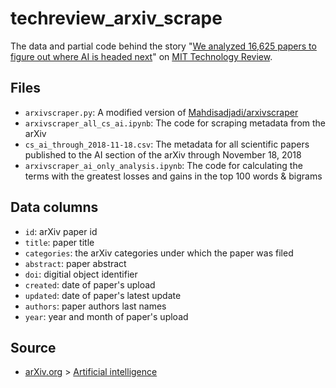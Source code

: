 # techreview_arxiv_scrape

The data and partial code behind the story "<a href='https://www.technologyreview.com/s/612768/we-analyzed-16625-papers-to-figure-out-where-ai-is-headed-next/'>We analyzed 16,625 papers to figure out where AI is headed next</a>" on <a href='https://www.technologyreview.com/'>MIT Technology Review</a>.

## Files
* `arxivscraper.py`: A modified version of <a href='https://github.com/Mahdisadjadi/arxivscraper'>Mahdisadjadi/arxivscraper</a>
* `arxivscraper_all_cs_ai.ipynb`: The code for scraping metadata from the arXiv
* `cs_ai_through_2018-11-18.csv`: The metadata for all scientific papers published to the AI section of the arXiv through November 18, 2018
* `arxivscraper_ai_only_analysis.ipynb`: The code for calculating the terms with the greatest losses and gains in the top 100 words & bigrams

## Data columns
* `id`: arXiv paper id
* `title`: paper title
* `categories`: the arXiv categories under which the paper was filed
* `abstract`: paper abstract
* `doi`: digitial object identifier
* `created`: date of paper's upload
* `updated`: date of paper's latest update
* `authors`: paper authors last names
* `year`: year and month of paper's upload

## Source
* <a href='https://arxiv.org/'>arXiv.org</a> > <a href='https://arxiv.org/list/cs.AI/recent'>Artificial intelligence</a> 
